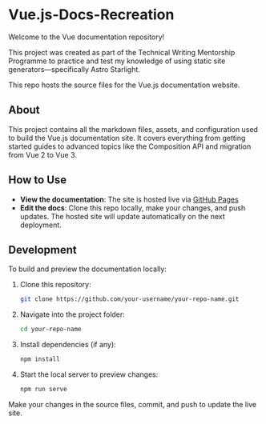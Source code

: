 # Vue.js-Docs-Recreation
Welcome to the Vue documentation repository! 

This project was created as part of the Technical Writing Mentorship Programme to practice and test my knowledge of using static site generators—specifically Astro Starlight.

 
This repo hosts the source files for the Vue.js documentation website.

## About

This project contains all the markdown files, assets, and configuration used to build the Vue.js documentation site. It covers everything from getting started guides to advanced topics like the Composition API and migration from Vue 2 to Vue 3.

## How to Use

- **View the documentation**: The site is hosted live via [GitHub Pages](https://your-username.github.io/your-repo-name/)  
- **Edit the docs**: Clone this repo locally, make your changes, and push updates. The hosted site will update automatically on the next deployment.

## Development

To build and preview the documentation locally:

1. Clone this repository:  
   ```bash
   git clone https://github.com/your-username/your-repo-name.git
   ```

2. Navigate into the project folder:

   ```bash
   cd your-repo-name
   ```

3. Install dependencies (if any):

   ```bash
   npm install
   ```

4. Start the local server to preview changes:

   ```bash
   npm run serve
   ```

Make your changes in the source files, commit, and push to update the live site.
